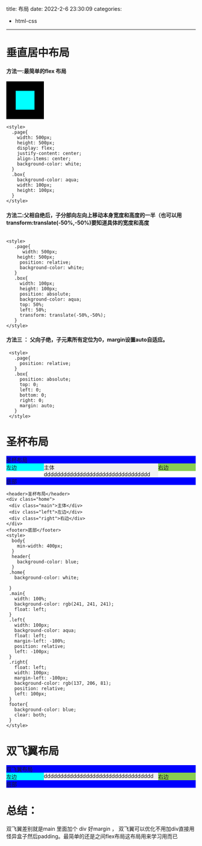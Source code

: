 title: 布局
date: 2022-2-6 23:30:09
categories:
- html-css
---
# 垂直居中布局
#### 方法一:最简单的flex 布局
<div class="page">
  <div class="box"></div>
</div>
<style>
  .page{
    width: 100px;
    height: 100px;
    display: flex;
    justify-content: center;
    align-items: center;
    background-color: black;
  }
  .box{
    background-color: aqua;
    width: 50px;
    height: 50px;
  }
</style> 

```
<style>
  .page{
    width: 500px;
    height: 500px;
    display: flex;
    justify-content: center;
    align-items: center;
    background-color: white;
  }
  .box{
    background-color: aqua;
    width: 100px;
    height: 100px;
  }
</style>
```

#### 方法二:父相自绝后，子分部向左向上移动本身宽度和高度的一半（也可以用 transform:translate(-50%,-50%)要知道具体的宽度和高度

```

<style>
   .page{
      width: 500px;
    height: 500px;
     position: relative;
     background-color: white;
   }
   .box{
     width: 100px;
     height: 100px;
     position: absolute;
     background-color: aqua;
     top: 50%;
     left: 50%;
     transform: translate(-50%,-50%);
   }
</style>

```
#### 方法三 ：  父向子绝，子元素所有定位为0，margin设置auto自适应。

```
 <style>
   .page{
     position: relative;
   }
   .box{
     position: absolute;
     top: 0;
     left: 0;
     bottom: 0;
     right: 0;
     margin: auto;
   }
 </style>
```


# 圣杯布局
<div class='header'>圣杯布局</div>
<div class="home">
 <div class="main">主体ddddddddddddddddddddddddddddddddd</div>
 <div class="left">左边</div>
 <div class="right">右边</div>
</div>
<div class='footer'>底部</div>
<style>
  body{
    min-width: 400px;
  }
  .header{
    background-color: blue;
  }
 .home{
   background-color: white;
   padding: 0px 100px 0px 100px;
 }
 .main{
   width: 100%;
   background-color: rgb(241, 241, 241);
   float: left;
 }
 .left{
   width: 100px;
   background-color: aqua;
   float: left;
   margin-left: -100%;
   position: relative;
   left: -100px;
 }
 .right{
   float: left;
   width: 100px;
   margin-left: -100px;
   background-color: rgb(137, 206, 81);
   position: relative;
   left: 100px;
 }
 .footer{
   background-color: blue;
   clear: both;
 }
</style>

```
<header>圣杯布局</header>
<div class="home">
 <div class="main">主体</div>
 <div class="left">左边</div>
 <div class="right">右边</div>
</div>
<footer>底部</footer>
<style>
  body{
    min-width: 400px;
  }
  header{
    background-color: blue;
  }
 .home{
   background-color: white;

 }
 .main{
   width: 100%;
   background-color: rgb(241, 241, 241);
   float: left;
 }
 .left{
   width: 100px;
   background-color: aqua;
   float: left;
   margin-left: -100%;
   position: relative;
   left: -100px;
 }
 .right{
   float: left;
   width: 100px;
   margin-left: -100px;
   background-color: rgb(137, 206, 81);
   position: relative;
   left: 100px;
 }
 footer{
   background-color: blue;
   clear: both;
 }
</style>

```


# 双飞翼布局
<div class='header'>双飞翼布局</div>
<div class="home2">
 <div class="main2">
    <div class="main-content2">dddddddddddddddddddddddddddddddddd</div>
  </div>
 <div class="left2">左边</div>
 <div class="right2">右边</div>
</div>
<div class='footer'>底部</div>
<style>
   footer{
   background-color: blue;
   clear: both;
 }
   .main-content2{
   margin: 0 100px;
 }
  .body{
    min-width: 400px;
  }
  .header{
    background-color: blue;
  }
 .home2{
   background-color: white;
 }
 .main2{
   width: 100%;
   background-color: rgb(241, 241, 241);
   float: left;
 }
 .left2{
   width: 100px;
   background-color: aqua;
   float: left;
   margin-left: -100%;
 }
 .right2{
   float: left;
   width: 100px;
   margin-left: -100px;
   background-color: rgb(137, 206, 81);

 }

</style>

# 总结：
双飞翼差别就是main 里面加个 div 好margin ， 双飞翼可以优化不用加div直接用怪异盒子然后padding。最简单的还是之间flex布局这布局用来学习用而已



